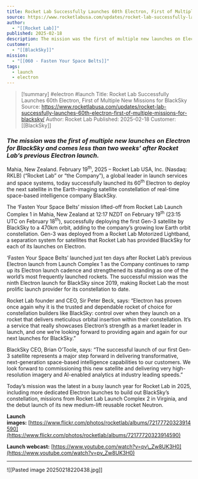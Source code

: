 ```yaml
---
title: Rocket Lab Successfully Launches 60th Electron, First of Multiple New Missions for BlackSky | Rocket Lab
source: https://www.rocketlabusa.com/updates/rocket-lab-successfully-launches-60th-electron-first-of-multiple-missions-for-blacksky/
author:
  - "[[Rocket Lab]]"
published: 2025-02-18
description: The mission was the first of multiple new launches on Electron for BlackSky and comes less than two weeks’ after Rocket Lab’s previous Electron launch.
customer:
  - "[[BlackSky]]"
mission:
  - "[[060 - Fasten Your Space Belts]]"
tags:
  - launch
  - electron
---
```


>[!summary]
> #electron #launch
>Title: Rocket Lab Successfully Launches 60th Electron, First of Multiple New Missions for BlackSky
>Source: https://www.rocketlabusa.com/updates/rocket-lab-successfully-launches-60th-electron-first-of-multiple-missions-for-blacksky/
>Author: Rocket Lab
>Published: 2025-02-18
>Customer: [[BlackSky]]
### *The mission was the first of multiple new launches on Electron for BlackSky and comes less than two weeks’ after Rocket Lab’s previous Electron launch.*

Mahia, New Zealand. February 19<sup>th</sup>, 2025 – Rocket Lab USA, Inc. (Nasdaq: RKLB) (“Rocket Lab” or “the Company”), a global leader in launch services and space systems, today successfully launched its 60<sup>th</sup> Electron to deploy the next satellite in the Earth-imaging satellite constellation of real-time space-based intelligence company BlackSky.

The ‘Fasten Your Space Belts’ mission lifted-off from Rocket Lab Launch Complex 1 in Mahia, New Zealand at 12:17 NZDT on February 19<sup>th</sup> (23:15 UTC on February 18<sup>th</sup>), successfully deploying the first Gen-3 satellite by BlackSky to a 470km orbit, adding to the company’s growing low Earth orbit constellation. Gen-3 was deployed from a Rocket Lab Motorized Lightband, a separation system for satellites that Rocket Lab has provided BlackSky for each of its launches on Electron.

‘Fasten Your Space Belts’ launched just ten days after Rocket Lab’s previous Electron launch from Launch Complex 1 as the Company continues to ramp up its Electron launch cadence and strengthened its standing as one of the world’s most frequently launched rockets. The successful mission was the ninth Electron launch for BlackSky since 2019, making Rocket Lab the most prolific launch provider for its constellation to date.

Rocket Lab founder and CEO, Sir Peter Beck, says: “Electron has proven once again why it is the trusted and dependable rocket of choice for constellation builders like BlackSky: control over when they launch on a rocket that delivers meticulous orbital insertion within their constellation. It’s a service that really showcases Electron’s strength as a market leader in launch, and one we’re looking forward to providing again and again for our next launches for BlackSky.”

BlackSky CEO, Brian O’Toole, says: “The successful launch of our first Gen-3 satellite represents a major step forward in delivering transformative, next-generation space-based intelligence capabilities to our customers. We look forward to commissioning this new satellite and delivering very high-resolution imagery and AI-enabled analytics at industry leading speeds.”

Today’s mission was the latest in a busy launch year for Rocket Lab in 2025, including more dedicated Electron launches to build out BlackSky’s constellation, missions from Rocket Lab Launch Complex 2 in Virginia, and the debut launch of its new medium-lift reusable rocket Neutron.

**Launch images:** [https://www.flickr.com/photos/rocketlab/albums/72177720323914590](https://www.flickr.com/photos/rocketlab/albums/72177720323914590)

**Launch webcast:** [https://www.youtube.com/watch?v=pv\_Zw8UK3H0](https://www.youtube.com/watch?v=pv_Zw8UK3H0)

---

![[Pasted image 20250218220438.jpg]]